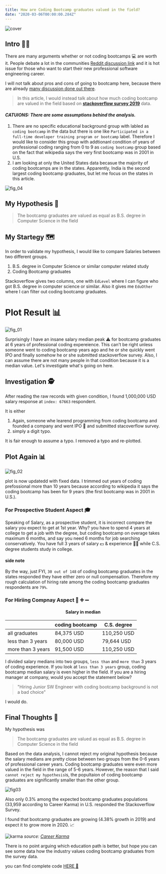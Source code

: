 ```yaml
---
title: How are Coding Bootcamp graduates valued in the field?
date: "2020-03-06T00:00:00.284Z"
---
```


![cover](../../../assets/cover.jpg)

## Intro 🏃‍♂️

There are many arguments whether or not coding bootcamps 💻 are worth it.
People debate a lot in the communities <a href="https://www.reddit.com/r/webdev/comments/6tcnt9/are_coding_bootcamps_worth_the_time_and_money/" target="_blank">Reddit discussion link</a> and it is hot issue for those who want to start their new professional software engineering career.

I will not talk about pros and cons of going to bootcamp here, because there are already <a href="https://careerkarma.com/blog/are-coding-bootcamps-worth-it/" target="_blank">many discussion done out there</a>.

> In this article, I would instead talk about how much coding bootcamp are valued in the field based on <a href="https://www.kaggle.com/mchirico/stack-overflow-developer-survey-results-2019" target="_blank" style="font-weight: bold;">stackoverflow survey 2019</a> data.

#### _CATUIONS: There are some assumptions behind the analysis._

1. There are no specific educational background group with labled as `coding bootcamp` in the data but there is one like `Participated in a full-time developer training program or bootcamp` label. Therefore I would like to consider this group with addtionanl condition of years of professional coding ranging from 0 to 9 as `coding bootcamp` group based on the fact that wikipedia says the very first bootcamp was in 2001 in U.S.
2. I am looking at only the United States data becasue the majority of coding bootcamps are in the states. Apparently, India is the second largest coding bootcamp graduates, but let me focus on the states in this article.

![fig_04](../../../assets/fig_04.png)

## My Hypothesis 🔬

> The bootcamp graduates are valued as equal as B.S. degree in Computer Science in the field

## My Startegy 🗺️

In order to validate my hypothesis, I would like to compare Salaries between two different groups.

1. B.S. degree in Computer Science or similar computer related study
2. Coding Bootcamp graduates

Stackoverflow gives two columns, one with `EdLevel` where I can figure who got B.S. degree in computer science or similar. Also it gives me `EduOther` where I can filter out coding bootcamp graduates.

# Plot Result 📊

![fig_01](../../../assets/fig_01.png)

Surprisingly I have an insane salary median peak ⚠️ for bootcamp graduates at 6 years of professional coding expereience. This can't be right unless someone went to coding bootcamp years ago and he or she quickly went IPO and finally somehow he or she submitted stackoverflow survey. Also, I can assume there are not many people in that condition because it is a median value. Let's investigate what's going on here.

## Investigation 🕵️

After reading the raw records with given condition, I found 1,000,000 USD salary response at `index: 67663` respondent.

It is either

1. Again, someone whe learend programming from coding bootcamp and founded a company and went IPO 🚀 and submitted stacoverflow survey.
2. simply a digit typo.

It is fair enough to assume a typo. I removed a typo and re-plotted.

## Plot Again 📊

![fig_02](../../../assets/fig_02.png)

plot is now updatedd with fixed data.
I trimmed out years of coding prefossional more than 10 years because according to wikipedia it says the coding bootcamp has been for 9 years (the first bootcamp was in 2001 in U.S.).

### For Prospective Student Aspect 🎓

Speaking of Salary, as a prospective student, it is incorrect compare the salary you expect to get at 1st year. Why? you have to spend 4 years at college to get a job with the degree, but coding bootcamp on overage takes maximum 6 months, and say you need 6 months for job searching conservatively. You have full 3 years of salary 💵 & experience 🏃‍♂️ while C.S. degree students study in college.

#### side note

By the way, just FYI, `30 out of 148` of coding bootcamp graduates in the states responded they have either zero or null compensation. Therefore my rough calculation of hiring rate among the coding bootcamp graduates respondents are `79%`.

### For Hiriing Compnay Aspect 🤔 ➕ ➖

<h4 style="text-align: center;">Salary in median</h4>

|                   | coding bootcamp | C.S. degree |
| ----------------- | --------------- | ----------- |
| all graduates     | 84,375 USD      | 110,250 USD |
| less than 3 years | 80,000 USD      | 79,644 USD  |
| more than 3 years | 91,500 USD      | 110,250 USD |

I divided salary medians into two groups, `less than` and `more than` 3 years of coding experience. If you look at `less than 3 years` group, coding bootcamp median salary is even higher in the field. If you are a hiring manager at company, would you accept the statement below?

> "Hiring Junior SW Engineer with coding bootcamp background is not a bad choice"

I would do.

## Final Thoughts 🏁

My hypothesis was

> The bootcamp graduates are valued as equal as B.S. degree in Computer Science in the field

Based on the data analysis, I cannot reject my original hypothesis because the salary medians are pretty close between two groups from the 0-6 years of professional career years. Coding bootcamp graduates were even more valued in the field in the range of 5-6 years. However, the reason that I said `cannot reject my hypothesis`is, the popultaion of coding bootcamp graduates are significantly smaller than the other group.

![fig03](../../../assets/fig_03.png)

Also only 0.3% among the expected bootcamp graduates populations (33,959 according to Career Karma) in U.S. responded the Stackoverflow Survey.

I found that bootcamp graduates are growing (4.38% growth in 2019) and expect it to grow more in 2020. 📈

![karma](../../../assets/karma.png)
_source: [Career Karma](https://careerkarma.com/blog/bootcamp-market-report-2020/)_

There is no point arguing which education path is better, but hope you can see some data how the industry values coding bootcamp graduates from the survey data.

you can find complete code [HERE 💾](https://github.com/johnnykoo84/DS-Unit-1-Build)
